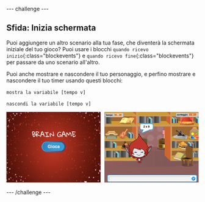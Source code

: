 --- challenge ---
## Sfida: Inizia schermata
Puoi aggiungere un altro scenario alla tua fase, che diventerà la schermata iniziale del tuo gioco? Puoi usare i blocchi `quando ricevo inizio`{:class="blockevents"} e `quando ricevo fine`{:class="blockevents"} per passare da uno scenario all'altro.

Puoi anche mostrare e nascondere il tuo personaggio, e perfino mostrare e nascondere il tuo timer usando questi blocchi:

```blocks
mostra la variabile [tempo v]
```
```blocks
nascondi la variabile [tempo v]
```

![screenshot](images/brain-startscreen.png)




--- /challenge ---
